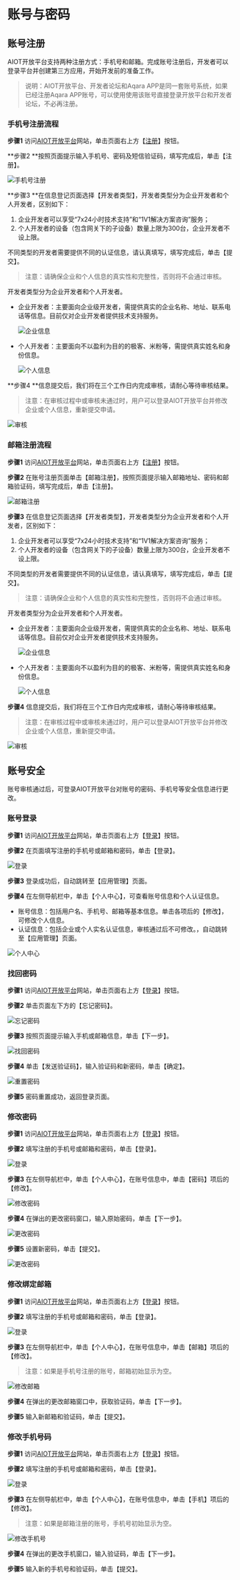 # 账号与密码


## 账号注册

AIOT开放平台支持两种注册方式：手机号和邮箱。完成账号注册后，开发者可以登录平台并创建第三方应用，开始开发前的准备工作。

> 说明：AIOT开放平台、开发者论坛和Aqara APP是同一套账号系统，如果已经注册Aqara APP账号，可以使用使用该账号直接登录开放平台和开发者论坛，不必再注册。


### 手机号注册流程

**步骤1** 访问[AIOT开放平台](https://opencloud.aqara.cn/)网站，单击页面右上方【[注册](https://opencloud.aqara.cn/register)】按钮。

**步骤2 **按照页面提示输入手机号、密码及短信验证码，填写完成后，单击【注册】。

![手机号注册](http://cdn.cnbj2.fds.api.mi-img.com/cdn/aiot/doc-images/zh/guideline/account-and-password/signup1-phone.png)

**步骤3 **在信息登记页面选择【开发者类型】，开发者类型分为企业开发者和个人开发者，区别如下：

1. 企业开发者可以享受“7x24小时技术支持”和“1V1解决方案咨询”服务；
2. 个人开发者的设备（包含网关下的子设备）数量上限为300台，企业开发者不设上限。

不同类型的开发者需要提供不同的认证信息，请认真填写，填写完成后，单击【提交】。

> 注意：请确保企业和个人信息的真实性和完整性，否则将不会通过审核。

开发者类型分为企业开发者和个人开发者。

- 企业开发者：主要面向企业级开发者，需提供真实的企业名称、地址、联系电话等信息。目前仅对企业开发者提供技术支持服务。

  ![企业信息](http://cdn.cnbj2.fds.api.mi-img.com/cdn/aiot/doc-images/zh/guideline/account-and-password/signup2-bussiness.png)

- 个人开发者：主要面向不以盈利为目的的极客、米粉等，需提供真实姓名和身份信息。

  ![个人信息](http://cdn.cnbj2.fds.api.mi-img.com/cdn/aiot/doc-images/zh/guideline/account-and-password/signup2-personal.png)

**步骤4 **信息提交后，我们将在三个工作日内完成审核，请耐心等待审核结果。

> 注意：在审核过程中或审核未通过时，用户可以登录AIOT开放平台并修改企业或个人信息，重新提交申请。

![审核](http://cdn.cnbj2.fds.api.mi-img.com/cdn/aiot/doc-images/zh/guideline/account-and-password/signup3.png)


### 邮箱注册流程

**步骤1** 访问[AIOT开放平台](https://opencloud.aqara.cn/)网站，单击页面右上方【[注册](https://opencloud.aqara.cn/register)】按钮。

**步骤2** 在账号注册页面单击【邮箱注册】，按照页面提示输入邮箱地址、密码和邮箱验证码，填写完成后，单击【注册】。

![邮箱注册](http://cdn.cnbj2.fds.api.mi-img.com/cdn/aiot/doc-images/zh/guideline/account-and-password/signup1-email.png)

**步骤3** 在信息登记页面选择【开发者类型】，开发者类型分为企业开发者和个人开发者，区别如下：

1. 企业开发者可以享受“7x24小时技术支持”和“1V1解决方案咨询”服务；
2. 个人开发者的设备（包含网关下的子设备）数量上限为300台，企业开发者不设上限。

不同类型的开发者需要提供不同的认证信息，请认真填写，填写完成后，单击【提交】。

> 注意：请确保企业和个人信息的真实性和完整性，否则将不会通过审核。

开发者类型分为企业开发者和个人开发者。

- 企业开发者：主要面向企业级开发者，需提供真实的企业名称、地址、联系电话等信息。目前仅对企业开发者提供技术支持服务。

  ![企业信息](http://cdn.cnbj2.fds.api.mi-img.com/cdn/aiot/doc-images/zh/guideline/account-and-password/signup2-bussiness.png)

- 个人开发者：主要面向不以盈利为目的的极客、米粉等，需提供真实姓名和身份信息。

  ![个人信息](http://cdn.cnbj2.fds.api.mi-img.com/cdn/aiot/doc-images/zh/guideline/account-and-password/signup2-personal.png)

**步骤4** 信息提交后，我们将在三个工作日内完成审核，请耐心等待审核结果。

> 注意：在审核过程中或审核未通过时，用户可以登录AIOT开放平台并修改企业或个人信息，重新提交申请。

![审核](http://cdn.cnbj2.fds.api.mi-img.com/cdn/aiot/doc-images/zh/guideline/account-and-password/signup3.png)


## 账号安全

账号审核通过后，可登录AIOT开放平台对账号的密码、手机号等安全信息进行更改。


### 账号登录

**步骤1** 访问[AIOT开放平台](https://opencloud.aqara.cn/)网站，单击页面右上方【[登录](https://opencloud.aqara.cn/login)】按钮。

**步骤2** 在页面填写注册的手机号或邮箱和密码，单击【登录】。

![登录](http://cdn.cnbj2.fds.api.mi-img.com/cdn/aiot/doc-images/zh/guideline/account-and-password/signin1.png)

**步骤3** 登录成功后，自动跳转至【应用管理】页面。

**步骤4** 在左侧导航栏中，单击【个人中心】，可查看账号信息和个人认证信息。

- 账号信息：包括用户名、手机号、邮箱等基本信息。单击各项后的【修改】，可修改个人信息。
- 认证信息：包括企业或个人实名认证信息，审核通过后不可修改。，自动跳转至【应用管理】页面。

![个人中心](http://cdn.cnbj2.fds.api.mi-img.com/cdn/aiot/doc-images/zh/guideline/account-and-password/signin2.png)


### **找回密码**

**步骤1** 访问[AIOT开放平台](https://opencloud.aqara.cn/)网站，单击页面右上方【[登录](https://opencloud.aqara.cn/login)】按钮。

**步骤2** 单击页面左下方的【忘记密码】。

![忘记密码](http://cdn.cnbj2.fds.api.mi-img.com/cdn/aiot/doc-images/zh/guideline/account-and-password/resetpw1.png)

**步骤3** 按照页面提示输入手机或邮箱信息，单击【下一步】。

![找回密码](http://cdn.cnbj2.fds.api.mi-img.com/cdn/aiot/doc-images/zh/guideline/account-and-password/resetpw-2.png)

**步骤4** 单击【发送验证码】，输入验证码和新密码，单击【确定】。

![重置密码](http://cdn.cnbj2.fds.api.mi-img.com/cdn/aiot/doc-images/zh/guideline/account-and-password/resetpw3.png)

**步骤5** 密码重置成功，返回登录页面。


### 修改密码

**步骤1** 访问[AIOT开放平台](https://opencloud.aqara.cn/)网站，单击页面右上方【[登录](https://opencloud.aqara.cn/login)】按钮。

**步骤2** 填写注册的手机号或邮箱和密码，单击【登录】。

![登录](http://cdn.cnbj2.fds.api.mi-img.com/cdn/aiot/doc-images/zh/guideline/account-and-password/signin1.png)

**步骤3** 在左侧导航栏中，单击【个人中心】，在账号信息中，单击【密码】项后的【修改】。

![修改密码](http://cdn.cnbj2.fds.api.mi-img.com/cdn/aiot/doc-images/zh/guideline/account-and-password/modifypw1.png)

**步骤4** 在弹出的更改密码窗口，输入原始密码，单击【下一步】。

![更改密码](http://cdn.cnbj2.fds.api.mi-img.com/cdn/aiot/doc-images/zh/guideline/account-and-password/modifypw2.png)

**步骤5** 设置新密码，单击【提交】。

![更改密码](http://cdn.cnbj2.fds.api.mi-img.com/cdn/aiot/doc-images/zh/guideline/account-and-password/modifypw3.png)


### 修改绑定邮箱

**步骤1** 访问[AIOT开放平台](https://opencloud.aqara.cn/)网站，单击页面右上方【[登录](https://opencloud.aqara.cn/login)】按钮。

**步骤2** 填写注册的手机号或邮箱和密码，单击【登录】。

![登录](http://cdn.cnbj2.fds.api.mi-img.com/cdn/aiot/doc-images/zh/guideline/account-and-password/signin1.png)

**步骤3** 在左侧导航栏中，单击【个人中心】，在账号信息中，单击【邮箱】项后的【修改】。

> 注意：如果是手机号注册的账号，邮箱初始显示为空。

![修改邮箱](http://cdn.cnbj2.fds.api.mi-img.com/cdn/aiot/doc-images/zh/guideline/account-and-password/modifyemail.png)

**步骤4** 在弹出的更改邮箱窗口中，获取验证码，单击【下一步】。

**步骤5** 输入新邮箱和验证码，单击【提交】。


### 修改手机号码

**步骤1** 访问[AIOT开放平台](https://opencloud.aqara.cn/)网站，单击页面右上方【[登录](https://opencloud.aqara.cn/login)】按钮。

**步骤2** 填写注册的手机号或邮箱和密码，单击【登录】。

![登录](http://cdn.cnbj2.fds.api.mi-img.com/cdn/aiot/doc-images/zh/guideline/account-and-password/signin1.png)

**步骤3** 在左侧导航栏中，单击【个人中心】，在账号信息中，单击【手机】项后的【修改】。

> 注意：如果是邮箱注册的账号，手机号初始显示为空。

![修改手机号](http://cdn.cnbj2.fds.api.mi-img.com/cdn/aiot/doc-images/zh/guideline/account-and-password/modifyphone.png)

**步骤4** 在弹出的更改手机窗口，输入验证码，单击【下一步】。

**步骤5** 输入新的手机号和验证码，单击【提交】。
